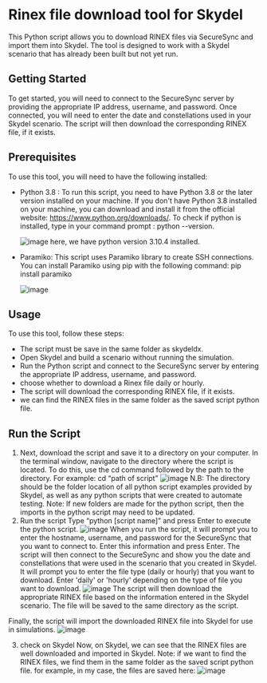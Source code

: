# Rinex file download tool for Skydel
This Python script allows you to download RINEX files via SecureSync and import them into Skydel. 
The tool is designed to work with a Skydel scenario that has already been built but not yet run.

## Getting Started
To get started, you will need to connect to the SecureSync server by providing the appropriate IP address, username, and password. 
Once connected, you will need to enter the date and constellations used in your Skydel scenario. 
The script will then download the corresponding RINEX file, if it exists.

## Prerequisites

To use this tool, you will need to have the following installed:

- Python 3.8 : To run this script, you need to have Python 3.8 or the later version installed on your machine. 
  If you don't have Python 3.8 installed on your machine, you can download and install it from the official website: https://www.python.org/downloads/.
  To check if python is installed, type in your command prompt : python --version.
  
  ![image](https://github.com/learn-safran-navigation-timing/skydel-tools/assets/77835495/0cbede78-fdfe-419d-b430-734926a9ce9e)
  here, we have python version 3.10.4 installed. 

- Paramiko: This script uses Paramiko library to create SSH connections. You can install Paramiko using pip with the following command:
  pip install paramiko
  
  ![image](https://github.com/learn-safran-navigation-timing/skydel-tools/assets/77835495/fa96414d-38c8-4c6b-8ccb-c0053945bdda)



## Usage

To use this tool, follow these steps:

- The script must be save in the same folder as skydeldx.
- Open Skydel and build a scenario without running the simulation.
- Run the Python script and connect to the SecureSync server by entering the appropriate IP address, username, and password.
- choose whether to download a Rinex file daily or hourly.
- The script will download the corresponding RINEX file, if it exists.
- we can find the RINEX files in the same folder as the saved script python file.

## Run the Script 
1. Next, download the script and save it to a directory on your computer. In the terminal window, navigate to the directory where the script is located. To do this, use the cd command followed by the path to the directory. For example:
cd “path of script”
![image](https://github.com/learn-safran-navigation-timing/skydel-tools/assets/77835495/d86c0a0e-5276-480e-a2ee-b1973c8a5718)
N.B: The directory should be the folder location of all python script examples provided by Skydel, as well as any python scripts that were created to automate testing.
Note: If new folders are made for the python script, then the imports in the python script may need to be updated. 
2. Run the script
Type “python [script name]” and press Enter to execute the python script.
![image](https://github.com/learn-safran-navigation-timing/skydel-tools/assets/77835495/c928305f-8523-499e-b53b-df0e95ab7899)
When you run the script, it will prompt you to enter the hostname, username, and password for the SecureSync that you want to connect to. Enter this information and press Enter.
The script will then connect to the SecureSync and show you the date and constellations that were used in the scenario that you created in Skydel. It will prompt you to enter the file type (daily or hourly) that you want to download. Enter 'daily' or 'hourly' depending on the type of file you want to download.
![image](https://github.com/learn-safran-navigation-timing/skydel-tools/assets/77835495/d5776129-114f-4b6d-b1da-79816442614d)
The script will then download the appropriate RINEX file based on the information entered in the Skydel scenario. The file will be saved to the same directory as the script.

Finally, the script will import the downloaded RINEX file into Skydel for use in simulations.
![image](https://github.com/learn-safran-navigation-timing/skydel-tools/assets/77835495/3c18cc06-b2de-41bf-9963-7273005be8e8)

3. check on Skydel
Now, on Skydel, we can see that the RINEX files are well downloaded and imported in Skydel.
Note: if we want to find the RINEX files, we find them in the same folder as the saved script python file. for example, in my case, the files are saved here:
![image](https://github.com/learn-safran-navigation-timing/skydel-tools/assets/77835495/b2eac8d1-1e19-49f4-8ac3-9bac2c0cd3e9)








